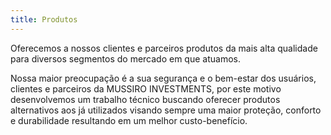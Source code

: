 ```yaml
---
title: Produtos
---
```


Oferecemos a nossos clientes e parceiros produtos da mais alta qualidade para diversos segmentos do mercado em que atuamos.

Nossa maior preocupação é a sua segurança e o bem-estar dos usuários, clientes e parceiros da MUSSIRO INVESTMENTS, por este motivo desenvolvemos um trabalho técnico buscando oferecer produtos alternativos aos já utilizados visando sempre uma maior proteção, conforto e durabilidade resultando em um melhor custo-benefício.
